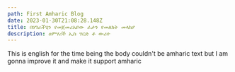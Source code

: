 ```yaml
---
path: First Amharic Blog
date: 2023-01-30T21:08:28.148Z
title: በሃገራችሂን የመጀመሪአይው ፈታን የመለክት መላከያ
description: ዐምሃሪች ኢስ ሃርድ ቶ ውሪተ
---
```

T﻿his is english for the time being the body couldn't be amharic text but I am gonna improve it and make it support amharic